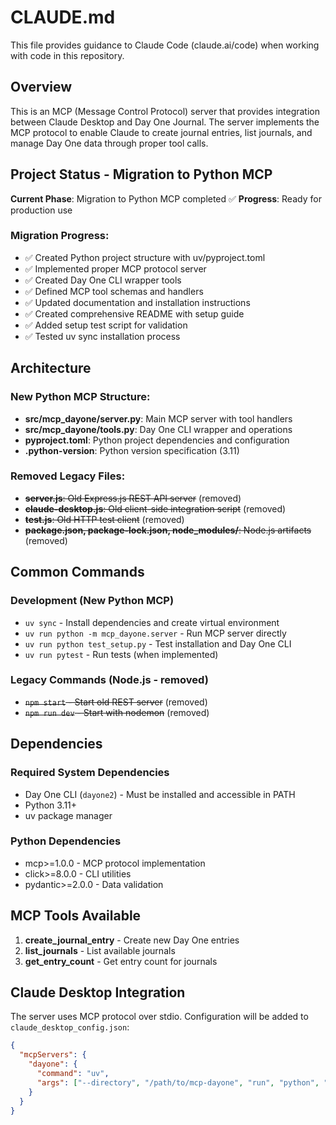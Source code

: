 # CLAUDE.md

This file provides guidance to Claude Code (claude.ai/code) when working with code in this repository.

## Overview

This is an MCP (Message Control Protocol) server that provides integration between Claude Desktop and Day One Journal. The server implements the MCP protocol to enable Claude to create journal entries, list journals, and manage Day One data through proper tool calls.

## Project Status - Migration to Python MCP

**Current Phase**: Migration to Python MCP completed ✅
**Progress**: Ready for production use

### Migration Progress:
- ✅ Created Python project structure with uv/pyproject.toml
- ✅ Implemented proper MCP protocol server 
- ✅ Created Day One CLI wrapper tools
- ✅ Defined MCP tool schemas and handlers
- ✅ Updated documentation and installation instructions
- ✅ Created comprehensive README with setup guide
- ✅ Added setup test script for validation
- ✅ Tested uv sync installation process

## Architecture

### New Python MCP Structure:
- **src/mcp_dayone/server.py**: Main MCP server with tool handlers
- **src/mcp_dayone/tools.py**: Day One CLI wrapper and operations
- **pyproject.toml**: Python project dependencies and configuration
- **.python-version**: Python version specification (3.11)

### Removed Legacy Files:
- ~~**server.js**: Old Express.js REST API server~~ (removed)
- ~~**claude-desktop.js**: Old client-side integration script~~ (removed)
- ~~**test.js**: Old HTTP test client~~ (removed)
- ~~**package.json, package-lock.json, node_modules/**: Node.js artifacts~~ (removed)

## Common Commands

### Development (New Python MCP)
- `uv sync` - Install dependencies and create virtual environment
- `uv run python -m mcp_dayone.server` - Run MCP server directly
- `uv run python test_setup.py` - Test installation and Day One CLI
- `uv run pytest` - Run tests (when implemented)

### Legacy Commands (Node.js - removed)
- ~~`npm start` - Start old REST server~~ (removed)
- ~~`npm run dev` - Start with nodemon~~ (removed)

## Dependencies

### Required System Dependencies
- Day One CLI (`dayone2`) - Must be installed and accessible in PATH
- Python 3.11+
- uv package manager

### Python Dependencies
- mcp>=1.0.0 - MCP protocol implementation
- click>=8.0.0 - CLI utilities
- pydantic>=2.0.0 - Data validation

## MCP Tools Available

1. **create_journal_entry** - Create new Day One entries
2. **list_journals** - List available journals
3. **get_entry_count** - Get entry count for journals

## Claude Desktop Integration

The server uses MCP protocol over stdio. Configuration will be added to `claude_desktop_config.json`:

```json
{
  "mcpServers": {
    "dayone": {
      "command": "uv",
      "args": ["--directory", "/path/to/mcp-dayone", "run", "python", "-m", "mcp_dayone.server"]
    }
  }
}
```